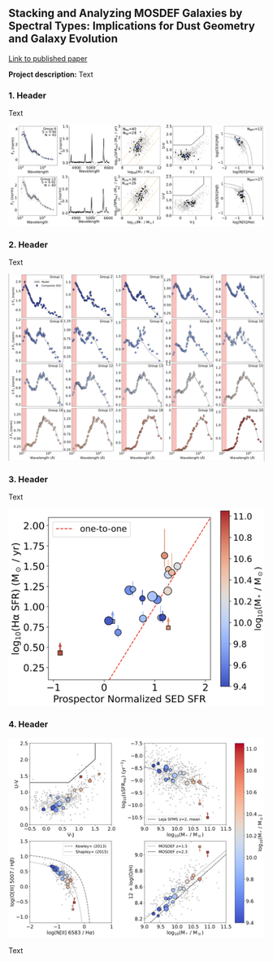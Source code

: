 ## Stacking and Analyzing MOSDEF Galaxies by Spectral Types: Implications for Dust Geometry and Galaxy Evolution

[Link to published paper](https://iopscience.iop.org/article/10.3847/1538-4357/ad7de8/pdf)

**Project description:** Text

### 1. Header

Text

<img src="images/paper2/Example_Group.png?raw=true"/>

### 2. Header

Text

<img src="images/paper2/Model_Fits.png?raw=true"/>


### 3. Header

Text

<img src="images/paper2/Model_Assessed.png?raw=true"/>

### 4. Header

<img src="images/paper2/Sample_Props.png?raw=true"/>

Text

